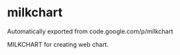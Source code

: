 # milkchart
Automatically exported from code.google.com/p/milkchart

MILKCHART for creating web chart.
